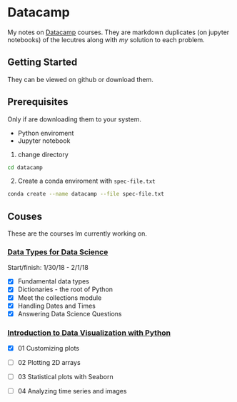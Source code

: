 
# Datacamp 

My notes on [Datacamp](https://www.datacamp.com) courses.
They are markdown duplicates (on jupyter notebooks) of the lecutres along with  *my* solution to each problem.


## Getting Started
They can be viewed on github or download them.

## Prerequisites
Only if are downloading them to your system.
- Python enviroment
- Jupyter notebook

1. change directory
```bash
cd datacamp

```

2. Create a conda  enviroment with `spec-file.txt`

```bash
conda create --name datacamp --file spec-file.txt
```


## Couses
These are the courses Im currently working on.


### [Data Types for Data Science](https://www.datacamp.com/courses/data-types-for-data-science)

Start/finish: 1/30/18 - 2/1/18
- [x] Fundamental data types
- [x] Dictionaries - the root of Python
- [x] Meet the collections module
- [x] Handling Dates and Times
- [x] Answering Data Science Questions

### [Introduction to Data Visualization with Python](https://www.datacamp.com/courses/introduction-to-data-visualization-with-python)

- [x] 01 Customizing plots
- [ ] 02 Plotting 2D arrays
- [ ] 03 Statistical plots with Seaborn
- [ ] 04 Analyzing time series and images

